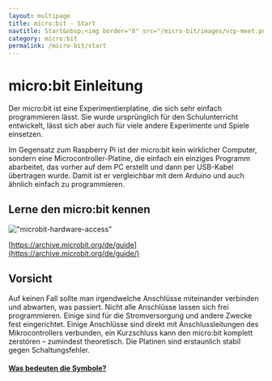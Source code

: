 ```yaml
---
layout: multipage
title: micro:bit - Start
navtitle: Start&nbsp;<img border="0" src="/micro-bit/images/vcp-meet.png" width="16" height="16" title="Dieses Angebot kann auch über VCP-Meet genutzt werden.">
category: micro:bit
permalink: /micro-bit/start
---
```


# micro:bit Einleitung

Der micro:bit ist eine Experimentierplatine, die sich sehr einfach programmieren lässt. Sie wurde ursprünglich für den Schulunterricht entwickelt, lässt sich aber auch für viele andere Experimente und Spiele einsetzen.

Im Gegensatz zum Raspberry Pi ist der micro:bit kein wirklicher Computer, sondern eine Microcontroller-Platine, die einfach ein einziges Programm abarbeitet, das vorher auf dem PC erstellt und dann per USB-Kabel übertragen wurde. Damit ist er vergleichbar mit dem Arduino und auch ähnlich einfach zu programmieren.

## Lerne den micro:bit kennen

!["microbit-hardware-access"](https://archive.microbit.org/images/microbit-hardware-access.jpg)

[https://archive.microbit.org/de/guide](https://archive.microbit.org/de/guide/)

<div class="alert alert-warning" role="alert">
<h2>Vorsicht</h2>
Auf keinen Fall sollte man irgendwelche Anschlüsse miteinander verbinden und abwarten, was passiert. Nicht alle Anschlüsse lassen sich frei programmieren. Einige sind für die Stromversorgung und andere Zwecke fest eingerichtet. Einige Anschlüsse sind direkt mit Anschlussleitungen des Mikrocontrollers verbunden, ein Kurzschluss kann den micro:bit komplett zerstören – zumindest theoretisch. Die Platinen sind erstaunlich stabil gegen Schaltungsfehler.
</div>

<div class="hidden-print">
<div class="alert alert-info" role="alert">
<a href="symbole"><h4>Was bedeuten die Symbole?</h4></a>
</div>
</div>
